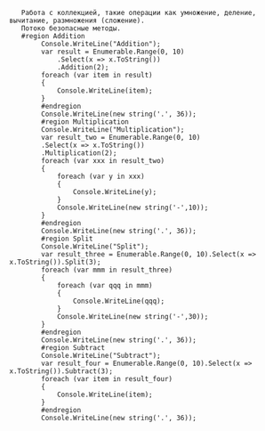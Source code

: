        Работа с коллекцией, такие операции как умножение, деление, вычитание, размножения (сложение).
       Потоко безопасные методы.
       #region Addition
            Console.WriteLine("Addition");
            var result = Enumerable.Range(0, 10)
                .Select(x => x.ToString())
                .Addition(2);
            foreach (var item in result)
            {
                Console.WriteLine(item);
            }
            #endregion
            Console.WriteLine(new string('.', 36));
            #region Multiplication
            Console.WriteLine("Multiplication");
            var result_two = Enumerable.Range(0, 10)
            .Select(x => x.ToString())
            .Multiplication(2);
            foreach (var xxx in result_two)
            {
                foreach (var y in xxx)
                {
                    Console.WriteLine(y);
                }
                Console.WriteLine(new string('-',10));
            }
            #endregion
            Console.WriteLine(new string('.', 36));
            #region Split
            Console.WriteLine("Split");
            var result_three = Enumerable.Range(0, 10).Select(x => x.ToString()).Split(3);
            foreach (var mmm in result_three)
            {
                foreach (var qqq in mmm)
                {
                    Console.WriteLine(qqq);
                }
                Console.WriteLine(new string('-',30));
            }
            #endregion
            Console.WriteLine(new string('.', 36));
            #region Subtract
            Console.WriteLine("Subtract");
            var result_four = Enumerable.Range(0, 10).Select(x => x.ToString()).Subtract(3);
            foreach (var item in result_four)
            {
                Console.WriteLine(item);
            }
            #endregion
            Console.WriteLine(new string('.', 36));
